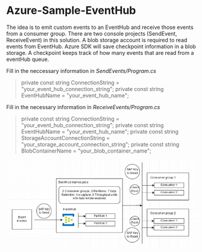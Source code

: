 # Azure-Sample-EventHub
The idea is to emit custom events to an EventHub and receive those events from a consumer group. There are two console projects (SendEvent, ReceiveEvent) in this solution. A blob storage account is required to read events from EventHub. Azure SDK will save checkpoint information in a blob storage. A checkpoint keeps track of how many events that are read from a eventHub queue.

Fill in the neccessary information in *SendEvents/Program.cs* 
> private const string ConnectionString = "your_event_hub_connection_string";
> private const string EventHubName = "your_event_hub_name";

Fill in the necessary information in *ReceiveEvents/Program.cs*
> private const string ConnectionString = "your_event_hub_connection_string";
> private const string EventHubName = "your_event_hub_name";
> private const string StorageAccountConnectionString = "your_storage_account_connection_string";
> private const string BlobContainerName = "your_blob_container_name";


<img src="Architecture.jpg" />
